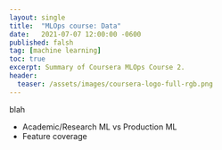 ```yaml
---
layout: single
title:  "MLOps course: Data"
date:   2021-07-07 12:00:00 -0600
published: falsh
tag: [machine learning]
toc: true
excerpt: Summary of Coursera MLOps Course 2.
header:
  teaser: /assets/images/coursera-logo-full-rgb.png
---
```

blah

* Academic/Research ML vs Production ML
* Feature coverage